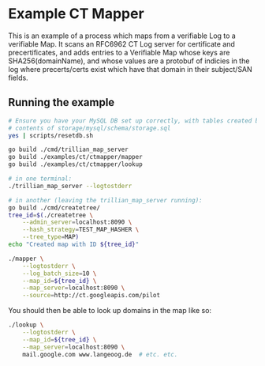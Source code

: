 # Example CT Mapper

This is an example of a process which maps from a verifiable Log to a
verifiable Map.
It scans an RFC6962 CT Log server for certificate and precertificates,
and adds entries to a Verifiable Map whose keys are SHA256(domainName), and
whose values are a protobuf of indicies in the log where precerts/certs exist
which have that domain in their subject/SAN fields.

## Running the example

```bash
# Ensure you have your MySQL DB set up correctly, with tables created by the
# contents of storage/mysql/schema/storage.sql
yes | scripts/resetdb.sh

go build ./cmd/trillian_map_server
go build ./examples/ct/ctmapper/mapper
go build ./examples/ct/ctmapper/lookup

# in one terminal:
./trillian_map_server --logtostderr

# in another (leaving the trillian_map_server running):
go build ./cmd/createtree/
tree_id=$(./createtree \
    --admin_server=localhost:8090 \
    --hash_strategy=TEST_MAP_HASHER \
    --tree_type=MAP)
echo "Created map with ID ${tree_id}"

./mapper \
    --logtostderr \
    --log_batch_size=10 \
    --map_id=${tree_id} \
    --map_server=localhost:8090 \
    --source=http://ct.googleapis.com/pilot
```

You should then be able to look up domains in the map like so:

```bash
./lookup \
    --logtostderr \
    --map_id=${tree_id} \
    --map_server=localhost:8090 \
    mail.google.com www.langeoog.de  # etc. etc.
```
